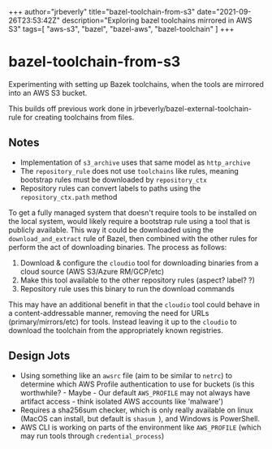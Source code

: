 +++
author="jrbeverly"
title="bazel-toolchain-from-s3"
date="2021-09-26T23:53:42Z"
description="Exploring bazel toolchains mirrored in AWS S3"
tags=[
  "aws-s3",
  "bazel",
  "bazel-aws",
  "bazel-toolchain"
]
+++

# bazel-toolchain-from-s3

Experimenting with setting up Bazek toolchains, when the tools are mirrored into an AWS S3 bucket.

This builds off previous work done in jrbeverly/bazel-external-toolchain-rule for creating toolchains from files.

## Notes

- Implementation of `s3_archive` uses that same model as `http_archive`
- The `repository_rule` does not use `toolchains` like rules, meaning bootstrap rules must be downloaded by `repository_ctx`
- Repository rules can convert labels to paths using the `repository_ctx.path` method

To get a fully managed system that doesn't require tools to be installed on the local system, would likely require a bootstrap rule using a tool that is publicly available. This way it could be downloaded using the `download_and_extract` rule of Bazel, then combined with the other rules for perform the act of downloading binaries. The process as follows:

1. Download & configure the `cloudio` tool for downloading binaries from a cloud source (AWS S3/Azure RM/GCP/etc)
2. Make this tool available to the other repository rules (aspect? label? ?)
3. Repository rule uses this binary to run the download commands

This may have an additional benefit in that the `cloudio` tool could behave in a content-addressable manner, removing the need for URLs (primary/mirrors/etc) for tools. Instead leaving it up to the `cloudio` to download the toolchain from the appropriately known registries.

## Design Jots

- Using something like an `awsrc` file (aim to be similar to `netrc`) to determine which AWS Profile authentication to use for buckets (is this worthwhile? - Maybe - Our default `AWS_PROFILE` may not always have artifact access - think isolated AWS accounts like 'malware')
- Requires a sha256sum checker, which is only really available on linux (MacOS can install, but default is `shasum `), and Windows is PowerShell.
- AWS CLI is working on parts of the environment like `AWS_PROFILE` (which may run tools through `credential_process`)
